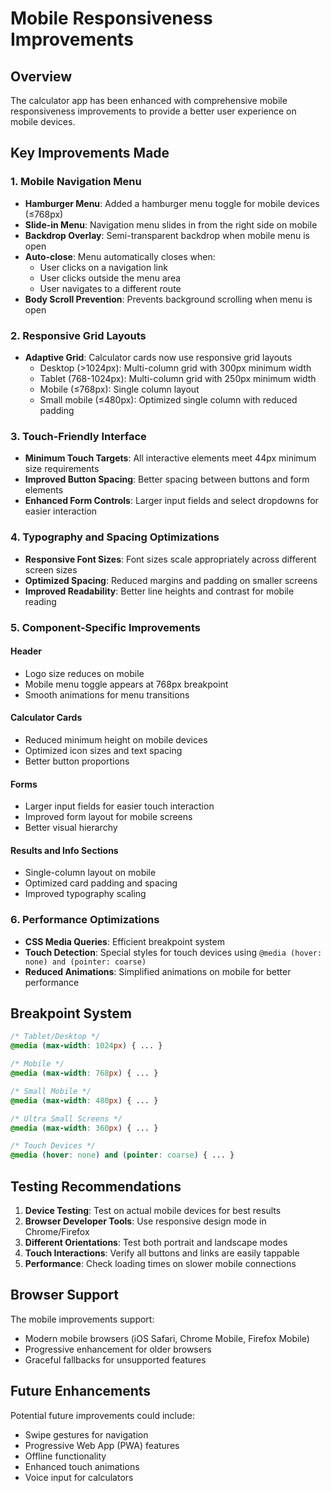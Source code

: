 # Mobile Responsiveness Improvements

## Overview
The calculator app has been enhanced with comprehensive mobile responsiveness improvements to provide a better user experience on mobile devices.

## Key Improvements Made

### 1. Mobile Navigation Menu
- **Hamburger Menu**: Added a hamburger menu toggle for mobile devices (≤768px)
- **Slide-in Menu**: Navigation menu slides in from the right side on mobile
- **Backdrop Overlay**: Semi-transparent backdrop when mobile menu is open
- **Auto-close**: Menu automatically closes when:
  - User clicks on a navigation link
  - User clicks outside the menu area
  - User navigates to a different route
- **Body Scroll Prevention**: Prevents background scrolling when menu is open

### 2. Responsive Grid Layouts
- **Adaptive Grid**: Calculator cards now use responsive grid layouts
  - Desktop (>1024px): Multi-column grid with 300px minimum width
  - Tablet (768-1024px): Multi-column grid with 250px minimum width
  - Mobile (≤768px): Single column layout
  - Small mobile (≤480px): Optimized single column with reduced padding

### 3. Touch-Friendly Interface
- **Minimum Touch Targets**: All interactive elements meet 44px minimum size requirements
- **Improved Button Spacing**: Better spacing between buttons and form elements
- **Enhanced Form Controls**: Larger input fields and select dropdowns for easier interaction

### 4. Typography and Spacing Optimizations
- **Responsive Font Sizes**: Font sizes scale appropriately across different screen sizes
- **Optimized Spacing**: Reduced margins and padding on smaller screens
- **Improved Readability**: Better line heights and contrast for mobile reading

### 5. Component-Specific Improvements

#### Header
- Logo size reduces on mobile
- Mobile menu toggle appears at 768px breakpoint
- Smooth animations for menu transitions

#### Calculator Cards
- Reduced minimum height on mobile devices
- Optimized icon sizes and text spacing
- Better button proportions

#### Forms
- Larger input fields for easier touch interaction
- Improved form layout for mobile screens
- Better visual hierarchy

#### Results and Info Sections
- Single-column layout on mobile
- Optimized card padding and spacing
- Improved typography scaling

### 6. Performance Optimizations
- **CSS Media Queries**: Efficient breakpoint system
- **Touch Detection**: Special styles for touch devices using `@media (hover: none) and (pointer: coarse)`
- **Reduced Animations**: Simplified animations on mobile for better performance

## Breakpoint System

```css
/* Tablet/Desktop */
@media (max-width: 1024px) { ... }

/* Mobile */
@media (max-width: 768px) { ... }

/* Small Mobile */
@media (max-width: 480px) { ... }

/* Ultra Small Screens */
@media (max-width: 360px) { ... }

/* Touch Devices */
@media (hover: none) and (pointer: coarse) { ... }
```

## Testing Recommendations

1. **Device Testing**: Test on actual mobile devices for best results
2. **Browser Developer Tools**: Use responsive design mode in Chrome/Firefox
3. **Different Orientations**: Test both portrait and landscape modes
4. **Touch Interactions**: Verify all buttons and links are easily tappable
5. **Performance**: Check loading times on slower mobile connections

## Browser Support

The mobile improvements support:
- Modern mobile browsers (iOS Safari, Chrome Mobile, Firefox Mobile)
- Progressive enhancement for older browsers
- Graceful fallbacks for unsupported features

## Future Enhancements

Potential future improvements could include:
- Swipe gestures for navigation
- Progressive Web App (PWA) features
- Offline functionality
- Enhanced touch animations
- Voice input for calculators
